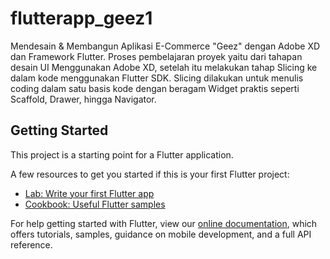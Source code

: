 # flutterapp_geez1

Mendesain & Membangun Aplikasi E-Commerce "Geez" dengan Adobe XD dan Framework Flutter. Proses pembelajaran proyek yaitu dari tahapan desain UI Menggunakan Adobe XD, setelah itu melakukan tahap Slicing ke dalam kode menggunakan Flutter SDK. Slicing dilakukan untuk menulis coding dalam satu basis kode dengan beragam Widget praktis seperti Scaffold, Drawer, hingga Navigator.

## Getting Started

This project is a starting point for a Flutter application.

A few resources to get you started if this is your first Flutter project:

- [Lab: Write your first Flutter app](https://flutter.dev/docs/get-started/codelab)
- [Cookbook: Useful Flutter samples](https://flutter.dev/docs/cookbook)

For help getting started with Flutter, view our
[online documentation](https://flutter.dev/docs), which offers tutorials,
samples, guidance on mobile development, and a full API reference.
